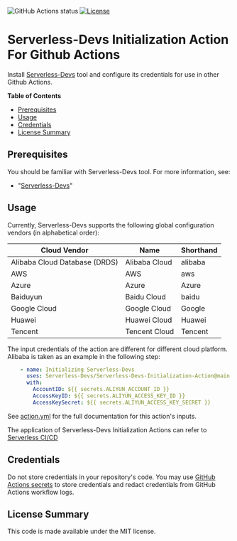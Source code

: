 ![GitHub Actions status](https://github.com/Serverless-Devs/serverless-devs-initialization-action/workflows/Check/badge.svg)
[![License](https://img.shields.io/github/license/Serverless-Devs/serverless-devs-initialization-action.svg)](https://github.com/Serverless-Devs/serverless-devs-initialization-action/blob/master/LICENSE)

# Serverless-Devs Initialization Action For Github Actions

Install [Serverless-Devs](https://github.com/Serverless-Devs/Serverless-Devs) tool and configure its credentials for use in other Github Actions.

**Table of Contents**

<!-- toc -->

- [Prerequisites](#prerequisites)
- [Usage](#usage)
- [Credentials](#credentials)
- [License Summary](#license-summary)

<!-- tocstop -->

## Prerequisites

You should be familiar with Serverless-Devs tool. For more information, see:

* "[Serverless-Devs](https://github.com/Serverless-Devs/Serverless-Devs)"

## Usage

Currently, Serverless-Devs supports the following global configuration vendors (in alphabetical order):

| Cloud Vendor | Name | Shorthand |
| ---- | ---- | ---- |
| Alibaba Cloud Database (DRDS) | Alibaba Cloud | alibaba |
| AWS | AWS | aws |
| Azure | Azure | Azure |
| Baiduyun | Baidu Cloud | baidu |
| Google Cloud | Google Cloud | Google |
| Huawei | Huawei Cloud | Huawei |
| Tencent | Tencent Cloud | Tencent |

The input credentials of the action are different for different cloud platform. Alibaba is taken as an example in the following step:

```yaml
    - name: Initializing Serverless-Devs
      uses: Serverless-Devs/Serverless-Devs-Initialization-Action@main
      with:
        AccountID: ${{ secrets.ALIYUN_ACCOUNT_ID }}
        AccessKeyID: ${{ secrets.ALIYUN_ACCESS_KEY_ID }}
        AccessKeySecret: ${{ secrets.ALIYUN_ACCESS_KEY_SECRET }}
```

See [action.yml](action.yml) for the full documentation for this action's inputs.

The application of Serverless-Devs Initialization Actions can refer to [Serverless CI/CD](https://github.com/git-qfzhang/serverless-cicd)

## Credentials

Do not store credentials in your repository's code. You may use [GitHub Actions secrets](https://help.github.com/en/actions/automating-your-workflow-with-github-actions/creating-and-using-encrypted-secrets) to store credentials and redact credentials from GitHub Actions workflow logs.

## License Summary

This code is made available under the MIT license.
